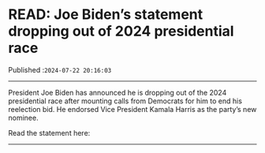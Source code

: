 # READ: Joe Biden’s statement dropping out of 2024 presidential race

Published :`2024-07-22 20:16:03`

---

President Joe Biden has announced he is dropping out of the 2024 presidential race after mounting calls from Democrats for him to end his reelection bid. He endorsed Vice President Kamala Harris as the party’s new nominee.

Read the statement here:

---


